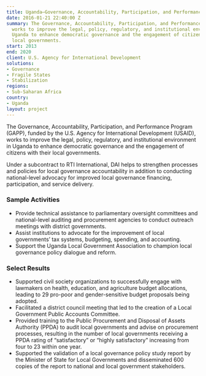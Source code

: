 ```yaml
---
title: Uganda—Governance, Accountability, Participation, and Performance Program (GAPP)
date: 2016-01-21 22:40:00 Z
summary: The Governance, Accountability, Participation, and Performance Program (GAPP)
  works to improve the legal, policy, regulatory, and institutional environment in
  Uganda to enhance democratic governance and the engagement of citizens with their
  local governments.
start: 2013
end: 2020
client: U.S. Agency for International Development
solutions:
- Governance
- Fragile States
- Stabilization
regions:
- Sub-Saharan Africa
country:
- Uganda
layout: project
---
```


The Governance, Accountability, Participation, and Performance Program (GAPP), funded by the U.S. Agency for International Development (USAID), works to improve the legal, policy, regulatory, and institutional environment in Uganda to enhance democratic governance and the engagement of citizens with their local governments.

Under a subcontract to RTI International, DAI helps to strengthen processes and policies for local governance accountability in addition to conducting national-level advocacy for improved local governance financing, participation, and service delivery.

### Sample Activities

* Provide technical assistance to parliamentary oversight committees and national-level auditing and procurement agencies to conduct outreach meetings with district governments.
* Assist institutions to advocate for the improvement of local governments’ tax systems, budgeting, spending, and accounting.
* Support the Uganda Local Government Association to champion local governance policy dialogue and reform.

### Select Results

* Supported civil society organizations to successfully engage with lawmakers on health, education, and agriculture budget allocations, leading to 29 pro-poor and gender-sensitive budget proposals being adopted.
* Facilitated a district council meeting that led to the creation of a Local Government Public Accounts Committee.
* Provided training to the Public Procurement and Disposal of Assets Authority (PPDA) to audit local governments and advise on procurement processes, resulting in the number of local governments receiving a PPDA rating of “satisfactory” or “highly satisfactory” increasing from four to 23 within one year.
* Supported the validation of a local governance policy study report by the Minister of State for Local Governments and disseminated 600 copies of the report to national and local government stakeholders.